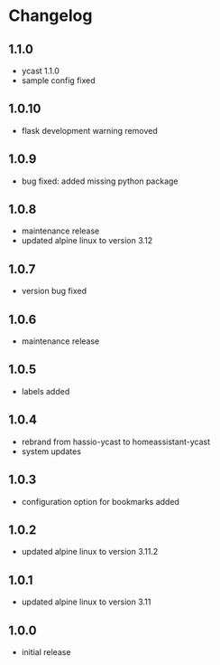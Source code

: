 # Changelog

## 1.1.0

- ycast 1.1.0
- sample config fixed

## 1.0.10

- flask development warning removed

## 1.0.9

- bug fixed: added missing python package

## 1.0.8

- maintenance release
- updated alpine linux to version 3.12

## 1.0.7

- version bug fixed

## 1.0.6

- maintenance release

## 1.0.5

- labels added

## 1.0.4

- rebrand from hassio-ycast to homeassistant-ycast
- system updates

## 1.0.3

- configuration option for bookmarks added

## 1.0.2

- updated alpine linux to version 3.11.2

## 1.0.1

- updated alpine linux to version 3.11

## 1.0.0

- initial release
